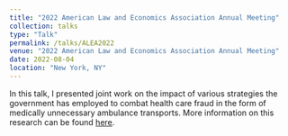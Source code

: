 ```yaml
---
title: "2022 American Law and Economics Association Annual Meeting"
collection: talks
type: "Talk"
permalink: /talks/ALEA2022
venue: "2022 American Law and Economics Association Annual Meeting"
date: 2022-08-04
location: "New York, NY"
---
```


In this talk, I presented joint work on the impact of various strategies the government has employed to combat health care fraud in the form of medically unnecessary ambulance transports. More information on this research can be found [here](https://rileyleague.github.io/publications/ambulancefraud).

